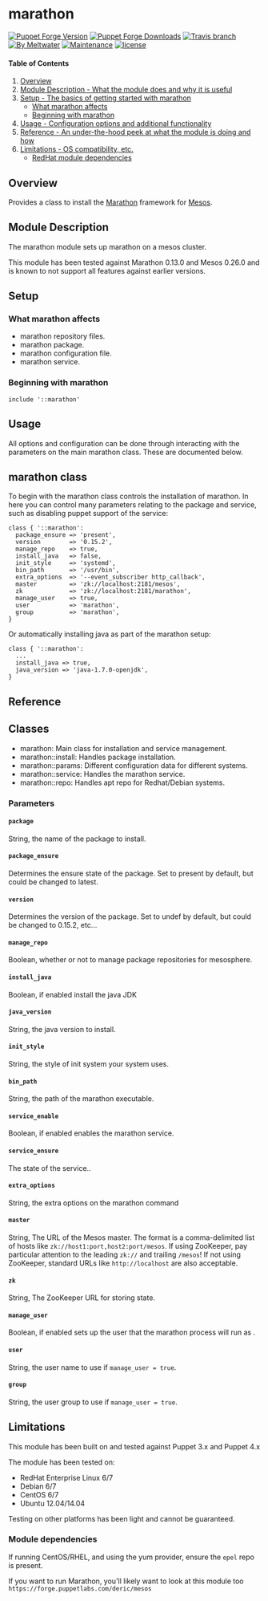 # marathon
[![Puppet Forge Version](http://img.shields.io/puppetforge/v/meltwater/marathon.svg)](https://forge.puppetlabs.com/meltwater/marathon)
[![Puppet Forge Downloads](http://img.shields.io/puppetforge/dt/meltwater/marathon.svg)](https://forge.puppetlabs.com/meltwater/marathon)
[![Travis branch](https://img.shields.io/travis/meltwater/puppet-marathon/master.svg)]()
[![By Meltwater](https://img.shields.io/badge/by-meltwater-28bbbb.svg)](http://underthehood.meltwater.com/)
[![Maintenance](https://img.shields.io/maintenance/yes/2016.svg)]()
[![license](https://img.shields.io/github/license/meltwater/puppet-marathon.svg)]()

#### Table of Contents

1. [Overview](#overview)
2. [Module Description - What the module does and why it is useful](#module-description)
3. [Setup - The basics of getting started with marathon](#setup)
    * [What marathon affects](#what-marathon-affects)
    * [Beginning with marathon](#beginning-with-marathon)
4. [Usage - Configuration options and additional functionality](#usage)
5. [Reference - An under-the-hood peek at what the module is doing and how](#reference)
5. [Limitations - OS compatibility, etc.](#limitations)
   * [RedHat module dependencies](#redhat-module-dependecies)

## Overview

Provides a class to install the [Marathon](https://mesosphere.github.io/marathon/) framework for [Mesos](http://mesos.apache.org/).

## Module Description
The marathon module sets up marathon on a mesos cluster.

This module has been tested against Marathon 0.13.0 and Mesos 0.26.0 and is known to not support
all features against earlier versions.

## Setup

### What marathon affects

* marathon repository files.
* marathon package.
* marathon configuration file.
* marathon service.

### Beginning with marathon


```puppet
include '::marathon'
```

## Usage

All options and configuration can be done through interacting with the parameters
on the main marathon class.  These are documented below.

## marathon class

To begin with the marathon class controls the installation of marathon.  In here
you can control many parameters relating to the package and service, such as
disabling puppet support of the service:

```puppet
class { '::marathon':
  package_ensure => 'present',
  version        => '0.15.2',
  manage_repo    => true,
  install_java   => false,
  init_style     => 'systemd',
  bin_path       => '/usr/bin',
  extra_options  => '--event_subscriber http_callback',
  master         => 'zk://localhost:2181/mesos',
  zk             => 'zk://localhost:2181/marathon',
  manage_user    => true,
  user           => 'marathon',
  group          => 'marathon',
}

```

Or automatically installing java as part of the marathon setup:

```puppet
class { '::marathon':
  ...
  install_java => true,
  java_version => 'java-1.7.0-openjdk',
}
```

## Reference

## Classes

* marathon: Main class for installation and service management.
* marathon::install: Handles package installation.
* marathon::params: Different configuration data for different systems.
* marathon::service: Handles the marathon service.
* marathon::repo: Handles apt repo for Redhat/Debian systems.

### Parameters

#### `package`

String, the name of the package to install.

#### `package_ensure`

Determines the ensure state of the package.  Set to present by default, but could
be changed to latest.

#### `version`

Determines the version of the package.  Set to undef by default, but could
be changed to 0.15.2, etc...

#### `manage_repo`

Boolean, whether or not to manage package repositories for mesosphere.

#### `install_java`

Boolean, if enabled install the java JDK

#### `java_version`

String, the java version to install.

#### `init_style`

String, the style of init system your system uses.

#### `bin_path`

String, the path of the marathon executable.

#### `service_enable`

Boolean, if enabled enables the marathon service.

#### `service_ensure`

The state of the service..

#### `extra_options`

String, the extra options on the marathon command

#### `master`

String, The URL of the Mesos master. The format is a comma-delimited list of
hosts like ``zk://host1:port,host2:port/mesos``. If using ZooKeeper, pay
particular attention to the leading ``zk://`` and trailing ``/mesos``!
If not using ZooKeeper, standard URLs like ``http://localhost`` are also acceptable.

#### `zk`

String, The ZooKeeper URL for storing state.

#### `manage_user`

Boolean, if enabled sets up the user that the marathon process will run as .

#### `user`

String, the user name to use if ``manage_user = true``.

#### `group`

String, the user group to use if ``manage_user = true``.


## Limitations

This module has been built on and tested against Puppet 3.x and Puppet 4.x

The module has been tested on:

* RedHat Enterprise Linux 6/7
* Debian 6/7
* CentOS 6/7
* Ubuntu 12.04/14.04

Testing on other platforms has been light and cannot be guaranteed.

### Module dependencies

If running CentOS/RHEL, and using the yum provider, ensure the ``epel`` repo is present.

If you want to run Marathon, you'll likely want to look at this module too ``https://forge.puppetlabs.com/deric/mesos``

